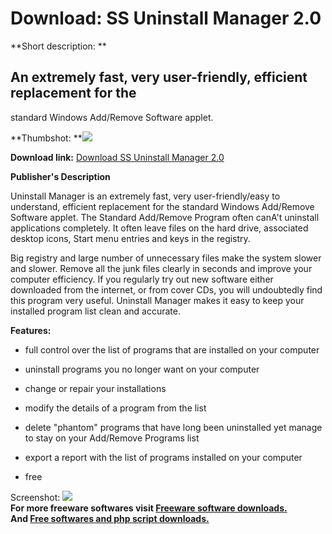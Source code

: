 # Download: SS Uninstall Manager 2.0

**Short description: **

## An extremely fast, very user-friendly, efficient replacement for the
standard Windows Add/Remove Software applet.

  
**Thumbshot: **![](http://www.freewarefiles.com/screenshot/ssuninstallmngr_md.gif)   
  
**Download link:** [Download SS Uninstall Manager 2.0](http://freesoftwares.boysofts.com/SS-Uninstall-Manager_program_32445.html)  
  

**Publisher's Description**  
  

Uninstall Manager is an extremely fast, very user-friendly/easy to understand,
efficient replacement for the standard Windows Add/Remove Software applet. The
Standard Add/Remove Program often canA't uninstall applications completely. It
often leave files on the hard drive, associated desktop icons, Start menu
entries and keys in the registry.

Big registry and large number of unnecessary files make the system slower and
slower. Remove all the junk files clearly in seconds and improve your computer
efficiency. If you regularly try out new software either downloaded from the
internet, or from cover CDs, you will undoubtedly find this program very
useful. Uninstall Manager makes it easy to keep your installed program list
clean and accurate.

**Features:**

  * full control over the list of programs that are installed on your computer  

  * uninstall programs you no longer want on your computer  

  * change or repair your installations   

  * modify the details of a program from the list   

  * delete "phantom" programs that have long been uninstalled yet manage to stay on your Add/Remove Programs list  

  * export a report with the list of programs installed on your computer   

  * free 

  
  
Screenshot: ![](http://www.freewarefiles.com/screenshot/ssuninstallmngr.gif)  
**For more freeware softwares visit [Freeware software downloads.](http://freesoftwares.boysofts.com/)**   
**And [Free softwares and php script downloads.](http://www.boysofts.com/)**

